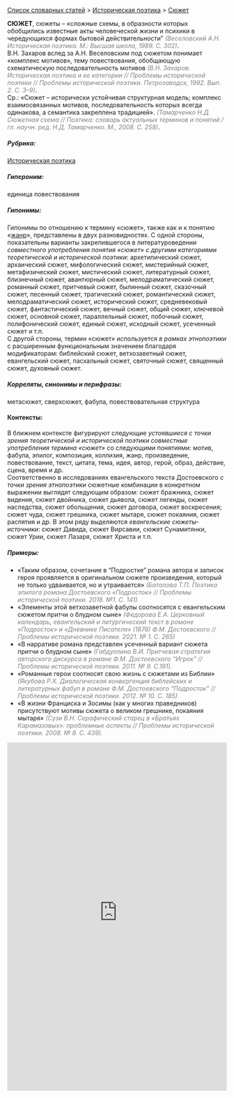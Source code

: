 <style>
st { color: Gray;
  font-style: italic;}
</style>

[Список словарных статей](https://thesaurus-dostoevsky.github.io/Thesaurus/) > [Историческая поэтика](histpoe.md) > [Сюжет](сюжет.md) 

**СЮЖЕТ**, сюжеты –  «сложные схемы, в образности которых обобщились известные акты человеческой жизни и психики в чередующихся формах бытовой действительности” <st>(Веселовский А.Н. Историческая поэтика. М.: Высшая школа, 1989. С. 302)</st>.  
В.Н. Захаров вслед за А.Н. Веселовским под сюжетом понимает  «комплекс мотивов», тему повествования, обобщающую схематическую последовательность мотивов <st>(В.Н. Захаров. Историческая поэтика и ее категории // Проблемы исторической поэтики // Проблемы исторической поэтики. Петрозаводск, 1992. Вып. 2. С. 3–9)</st>.  
Ср.: «Сюжет – исторически устойчивая структурная модель; комплекс взаимосвязанных мотивов, последовательность которых всегда одинакова, а семантика закреплена традицией». <st>(Тамарченко Н.Д. Сюжетная схема // Поэтика: словарь актуальных терминов и понятий / гл. научн. ред. Н.Д. Тамарченко. М., 2008. С. 258)</st>.

##### Рубрика:
[Историческая поэтика](histpoe.md)
##### Гипероним:
единица повествования
##### Гипонимы:
Гипонимы  по отношению к термину «сюжет», также как и к понятию «[жанр](жанр.md)»,  представлены в двух разновидностях. С одной стороны, показательны варианты закрепившегося в литературоведении *совместного употребления понятия «сюжет» с другими категориями теоретической и исторической поэтики*: архетипический сюжет, архаический сюжет, мифологический сюжет, мистерийный сюжет, метафизический сюжет, мистический сюжет, литературный сюжет, близнечный сюжет, авантюрный сюжет, мелодраматический сюжет, романный сюжет, притчевый сюжет, былинный сюжет, сказочный сюжет, песенный сюжет, трагический сюжет, романтический сюжет, мелодраматический сюжет, исторический сюжет, средневековый сюжет, фантастический сюжет, вечный сюжет, общий сюжет, ключевой сюжет, основной сюжет, параллельный сюжет, побочный сюжет, полифонический сюжет, единый сюжет, исходный сюжет, усеченный сюжет и т.п.  
С другой стороны, термин «сюжет» используется *в рамках этнопоэтики* с расширенным функциональным значением благодаря модификаторам:  библейский сюжет, ветхозаветный сюжет, евангельский сюжет, пасхальный сюжет, святочный сюжет, священный сюжет, духовный сюжет.
##### Корреляты, синонимы и перифразы:
метасюжет, сверхсюжет,	фабула, повествовательная структура

#### Контексты:  
В ближнем контексте фигурируют следующие *устоявшиеся с точки зрения теоретической и исторической поэтики совместные употребления термина «сюжет»* со следующими  понятиями: мотив, фабула, эпилог, композиция, коллизия, жанр, произведение, повествование, текст, цитата,  тема,  идея, автор, герой, образ, действие, сцена,  время и др.  
Соответственно в исследованиях евангельского текста Достоевского *с точки зрения этнопоэтики* сюжетные комбинации в конкретном выражении выглядят следующим образом:  сюжет бражника, сюжет видения, сюжет двойника, сюжет дьявола, сюжет легенды, сюжет наследства, сюжет обольщения, сюжет договора, сюжет воскресения; сюжет чуда, сюжет грешника, сюжет мытаря, сюжет покаяния, сюжет распятия  и др. В этом ряду выделяются *евангельские сюжеты-источники*: сюжет Давида, сюжет Вирсавии, сюжет Сунамитянки, сюжет Урии, сюжет Лазаря, сюжет Христа и т.п.
##### Примеры:
* «Таким образом, сочетание в “Подростке” романа автора и записок героя проявляется в оригинальном сюжете произведения, который не только удваивается, но и утраивается» <st>(Баталова Т.П. Поэтика эпилога романа Достоевского «Подросток» // Проблемы исторической поэтики. 2018. №1. С. 141)</st>
* «Элементы этой ветхозаветной фабулы соотносятся с евангельским сюжетом притчи о блудном сыне» <st>(Федорова Е.А. Церковный календарь, евангельский и литургический текст в романе «Подросток» и «Дневнике Писателя» (1876) Ф.М. Достоевского // Проблемы исторической поэтики.  2021. № 1. С. 265)</st>
* «В нарративе романа представлен усеченный вариант сюжета притчи о блудном сыне» <st>(Габдуллина В.И. Притчевая стратегия авторского дискурса в романе Ф.М. Достоевского “Игрок” // Проблемы исторической поэтики. 2011. № 9. С.191).</st>
* «Романные герои соотносят свою жизнь с сюжетами из Библии» <st>(Якубова Р.Х. Диалогическая конвергенция библейских и литературных фабул в романе Ф.М. Достоевского “Подросток” // Проблемы исторической поэтики. 2012. № 10. С. 185)</st>
* «В жизни Франциска и Зосимы (как у многих праведников) присутствуют мотивы сюжета о великом грешнике, покаяния мытаря» <st>(Сузи В.Н. Серафический старец в «Братьях Карамазовых»: проблемные аспекты // Проблемы исторической поэтики. 2008. № 8. С. 439).</st>
  

<iframe src="https://thesaurus-dostoevsky.github.io/nk/сюжет.html" style="border:0px;width:100%;height:800px" allowfullscreen="true" webkitallowfullscreen="true" mozallowfullscreen="true">
